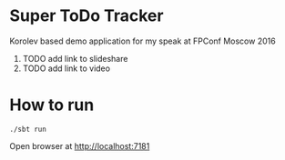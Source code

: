 # Super ToDo Tracker

Korolev based demo application for my speak at FPConf Moscow 2016

1. TODO add link to slideshare
2. TODO add link to video

# How to run

    ./sbt run

Open browser at [http://localhost:7181](http://localhost:7181)

